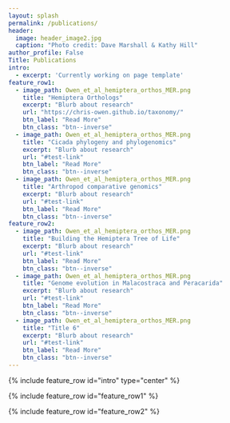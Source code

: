 ```yaml
---
layout: splash
permalink: /publications/
header:
  image: header_image2.jpg
  caption: "Photo credit: Dave Marshall & Kathy Hill"
author_profile: False
Title: Publications
intro:
  - excerpt: 'Currently working on page template'
feature_row1:
  - image_path: Owen_et_al_hemiptera_orthos_MER.png
    title: "Hemiptera Orthologs"
    excerpt: "Blurb about research"
    url: "https://chris-owen.github.io/taxonomy/"
    btn_label: "Read More"
    btn_class: "btn--inverse"
  - image_path: Owen_et_al_hemiptera_orthos_MER.png
    title: "Cicada phylogeny and phylogenomics"
    excerpt: "Blurb about research"
    url: "#test-link"
    btn_label: "Read More"
    btn_class: "btn--inverse"
  - image_path: Owen_et_al_hemiptera_orthos_MER.png
    title: "Arthropod comparative genomics"
    excerpt: "Blurb about research"
    url: "#test-link"
    btn_label: "Read More"
    btn_class: "btn--inverse"
feature_row2:
  - image_path: Owen_et_al_hemiptera_orthos_MER.png
    title: "Building the Hemiptera Tree of Life"
    excerpt: "Blurb about research"
    url: "#test-link"
    btn_label: "Read More"
    btn_class: "btn--inverse"
  - image_path: Owen_et_al_hemiptera_orthos_MER.png
    title: "Genome evolution in Malacostraca and Peracarida"
    excerpt: "Blurb about research"
    url: "#test-link"
    btn_label: "Read More"
    btn_class: "btn--inverse"
  - image_path: Owen_et_al_hemiptera_orthos_MER.png
    title: "Title 6"
    excerpt: "Blurb about research"
    url: "#test-link"
    btn_label: "Read More"
    btn_class: "btn--inverse"
---
```

<!--{% include base_path %}
-->
{% include feature_row id="intro" type="center" %}

{% include feature_row id="feature_row1" %}

{% include feature_row id="feature_row2" %}
<!--{% include feature_row id="feature_row1" type="center" %}
-->
<!--
<h3 class="archive__subtitle">{{ site.data.ui-text[site.locale].recent_posts | default: "Recent Posts" }}</h3>

{% for post in paginator.posts %}
  {% include archive-single.html %}
{% endfor %}

{% include paginator.html %} -->
